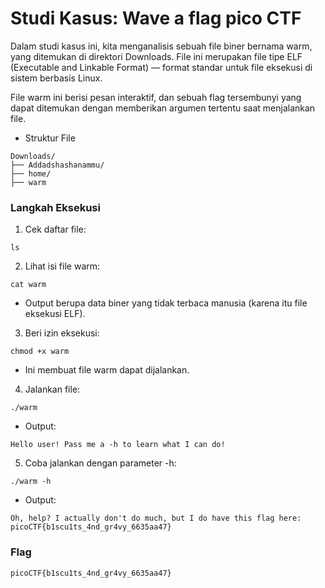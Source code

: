 # Studi Kasus: Wave a flag pico CTF
Dalam studi kasus ini, kita menganalisis sebuah file biner bernama warm, yang ditemukan di direktori Downloads.
File ini merupakan file tipe ELF (Executable and Linkable Format) — format standar untuk file eksekusi di sistem berbasis Linux.

File warm ini berisi pesan interaktif, dan sebuah flag tersembunyi yang dapat ditemukan dengan memberikan argumen tertentu saat menjalankan file.

-  Struktur File
```
Downloads/
├── Addadshashanammu/
├── home/
├── warm
```
###  Langkah Eksekusi
1. Cek daftar file:
```
ls
```
2. Lihat isi file warm:
```
cat warm
```
-  Output berupa data biner yang tidak terbaca manusia (karena itu file eksekusi ELF).
3. Beri izin eksekusi:
```
chmod +x warm
```
-  Ini membuat file warm dapat dijalankan.
4. Jalankan file:
```
./warm
```
-  Output:
```
Hello user! Pass me a -h to learn what I can do!
```
5. Coba jalankan dengan parameter -h:
```
./warm -h
```
-  Output:
```
Oh, help? I actually don't do much, but I do have this flag here: picoCTF{b1scu1ts_4nd_gr4vy_6635aa47}
```

### Flag
```
picoCTF{b1scu1ts_4nd_gr4vy_6635aa47}
```